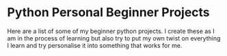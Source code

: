 # Python Personal Beginner Projects
Here are a list of some of my beginner python projects. I create these as I am in the process of learning but also try to put my own twist on everything I learn and try personalise it into something that works for me.
